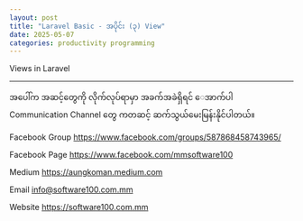 ```yaml
---
layout: post
title: "Laravel Basic - အပိုင်း (၃) View"
date: 2025-05-07
categories: productivity programming
---
```

Views in Laravel


--------

အပေါ်က အဆင့်တွေကို လိုက်လုပ်ရာမှာ အခက်အခဲရှိရင် ေအာက်ပါ  Communication Channel တွေ ကတဆင့် ဆက်သွယ်မေးမြန်းနိုင်ပါတယ်။

Facebook Group
https://www.facebook.com/groups/587868458743965/

Facebook Page
https://www.facebook.com/mmsoftware100

Medium 
https://aungkoman.medium.com

Email 
info@software100.com.mm

Website
https://software100.com.mm



